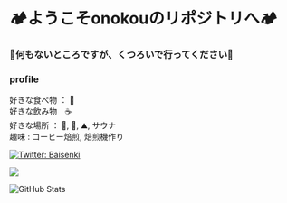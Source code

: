 # 🏕ようこそonokouのリポジトリへ🏕

### 🍵何もないところですが、くつろいで行ってください🍵

### profile<br>
好きな食べ物 ： 🥟 <br>
好きな飲み物　☕<br>
好きな場所 ： 🏡, 🌊, ⛰️, サウナ<br>
趣味 : コーヒー焙煎, 焙煎機作り<br>


 


[![Twitter: Baisenki](https://img.shields.io/twitter/follow/Baisenki?style=social)](https://twitter.com/Baisenki)
 
![](https://github-profile-summary-cards.vercel.app/api/cards/profile-details?username=onokou&theme=vue)
 
![GitHub Stats](https://github-readme-stats.vercel.app/api?username=onokou&show_icons=true)
 
